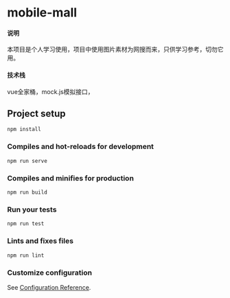 # mobile-mall

#### 说明
本项目是个人学习使用，项目中使用图片素材为网搜而来，只供学习参考，切勿它用。

#### 技术栈
vue全家桶，mock.js模拟接口，

## Project setup
```
npm install
```

### Compiles and hot-reloads for development
```
npm run serve
```

### Compiles and minifies for production
```
npm run build
```

### Run your tests
```
npm run test
```

### Lints and fixes files
```
npm run lint
```

### Customize configuration
See [Configuration Reference](https://cli.vuejs.org/config/).
